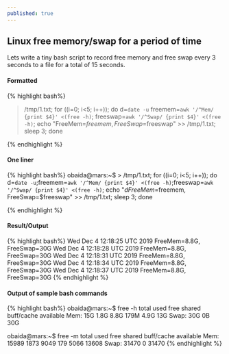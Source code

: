```yaml
---
published: true
---
```

## Linux free memory/swap for a period of time

Lets write a tiny bash script to record free memory and free swap every 3 seconds to a file for a total of 15 seconds.


#### Formatted
{% highlight bash%}
> /tmp/1.txt;
for ((i=0; i<5; i++));
do 
  d=`date -u`
  freemem=`awk '/^Mem/ {print $4}' <(free -h)`;
  freeswap=`awk '/^Swap/ {print $4}' <(free -h)`;
  echo "FreeMem=$freemem, FreeSwap=$freeswap" >> /tmp/1.txt;
  sleep 3; 
done

{% endhighlight %}

#### One liner
{% highlight bash%}
obaida@mars:~$ > /tmp/1.txt; for ((i=0; i<5; i++)); do d=`date -u`;freemem=`awk '/^Mem/ {print $4}' <(free -h)`;freeswap=`awk '/^Swap/ {print $4}' <(free -h)`; echo "$d FreeMem=$freemem, FreeSwap=$freeswap" >> /tmp/1.txt; sleep 3; done

{% endhighlight %}


#### Result/Output
{% highlight bash%}
Wed Dec  4 12:18:25 UTC 2019 FreeMem=8.8G, FreeSwap=30G
Wed Dec  4 12:18:28 UTC 2019 FreeMem=8.8G, FreeSwap=30G
Wed Dec  4 12:18:31 UTC 2019 FreeMem=8.8G, FreeSwap=30G
Wed Dec  4 12:18:34 UTC 2019 FreeMem=8.8G, FreeSwap=30G
Wed Dec  4 12:18:37 UTC 2019 FreeMem=8.8G, FreeSwap=30G
{% endhighlight %}

#### Output of sample bash commands
{% highlight bash%}
obaida@mars:~$ free -h
              total        used        free      shared  buff/cache   available
Mem:            15G        1.8G        8.8G        179M        4.9G         13G
Swap:           30G          0B         30G

obaida@mars:~$ free -m
              total        used        free      shared  buff/cache   available
Mem:          15989        1873        9049         179        5066       13608
Swap:         31470           0       31470
{% endhighlight %}

